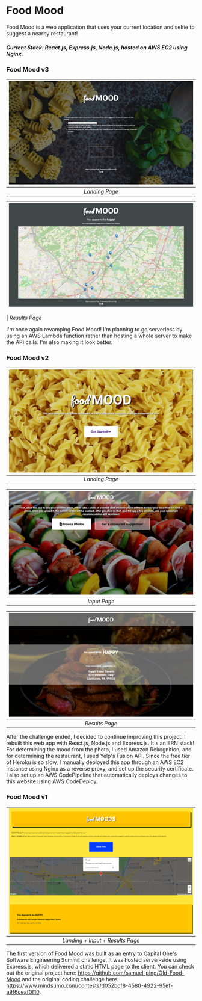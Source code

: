 # Food Mood

Food Mood is a web application that uses your current location and selfie to suggest a nearby restaurant!

##### Current Stack: React.js, Express.js, Node.js, hosted on AWS EC2 using Nginx.

### Food Mood v3

| ![version 3, view1](./screenshots/food-mood-v3-screenshot1.png) |
| :-------------------------------------------------------------: |
|                         _Landing Page_                          |

| ![version 3, view2](./screenshots/food-mood-v3-screenshot2.png) |
| :-------------------------------------------------------------: |


| _Results Page_

I'm once again revamping Food Mood! I'm planning to go serverless by using an AWS Lambda function rather than hosting a whole server to make the API calls. I'm also making it look better.

### Food Mood v2

| ![version 2, view1](./screenshots/food-mood-v2-screenshot1.png) |
| :-------------------------------------------------------------: |
|                         _Landing Page_                          |

| ![version 2, view2](./screenshots/food-mood-v2-screenshot2.png) |
| :-------------------------------------------------------------: |
|                          _Input Page_                           |

| ![version 2, view3](./screenshots/food-mood-v2-screenshot3.png) |
| :-------------------------------------------------------------: |
|                         _Results Page_                          |

After the challenge ended, I decided to continue improving this project. I rebuilt this web app with React.js, Node.js and Express.js. It's an ERN stack! For determining the mood from the photo, I used Amazon Rekognition, and for determining the restaurant, I used Yelp's Fusion API. Since the free tier of Heroku is so slow, I manually deployed this app through an AWS EC2 instance using Nginx as a reverse proxy, and set up the security certificate. I also set up an AWS CodePipeline that automatically deploys changes to this website using AWS CodeDeploy.

### Food Mood v1

| ![version 1, view1](./screenshots/food-mood-v1-screenshot1.png) |
| :-------------------------------------------------------------: |
|                _Landing + Input + Results Page_                 |

The first version of Food Mood was built as an entry to Capital One's Software Engineering Summit challenge. It was hosted server-side using Express.js, which delivered a static HTML page to the client. You can check out the original project here: https://github.com/samuel-ping/Old-Food-Mood and the original coding challenge here: https://www.mindsumo.com/contests/d052bcf8-4580-4922-95ef-a9f6ceaf0f10.
